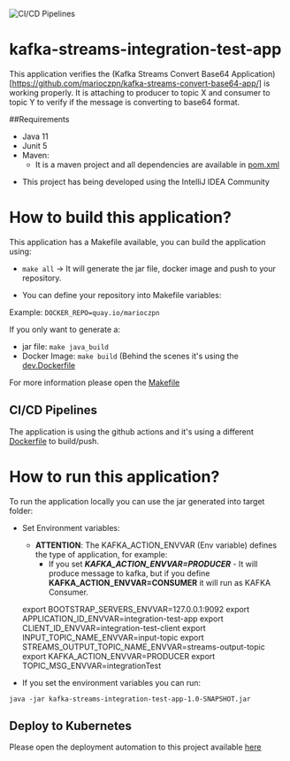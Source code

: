 ![CI/CD Pipelines](https://github.com/marioczpn/kafka-streams-integration-test-app/workflows/CI/CD%20Pipelines/badge.svg)

# kafka-streams-integration-test-app

This application verifies the (Kafka Streams Convert Base64 Application)[https://github.com/marioczpn/kafka-streams-convert-base64-app/] is working properly.
It is attaching to producer to topic X and consumer to topic Y to verify if the message is converting to base64 format. 


##Requirements
- Java 11
- Junit 5
- Maven:
    - It is a maven project and all dependencies are available in [pom.xml](https://github.com/marioczpn/kafka-streams-integration-test-app/blob/master/pom.xml)
 
* This project has being developed using the IntelliJ IDEA Community

# How to build this application?

This application has a Makefile available, you can build the application using:

- `make all` -> It will generate the jar file, docker image and push to your repository.


- You can define your repository into Makefile variables: 

Example: `DOCKER_REPO=quay.io/marioczpn`

If you only want to generate a:

- jar file: `make java_build`
- Docker Image: `make build` (Behind the scenes it's using the [dev.Dockerfile](https://github.com/marioczpn/kafka-streams-integration-test-app/blob/master/dev.Dockerfile)

For more information please open the [Makefile](https://github.com/marioczpn/kafka-streams-integration-test-app/blob/master/Makefile)

## CI/CD Pipelines

The application is using the github actions and it's using a different [Dockerfile](https://github.com/marioczpn/kafka-streams-integration-test-app/blob/master/Dockerfile) to build/push.

# How to run this application?

To run the application locally you can use the jar generated into target folder:

- Set Environment variables:
    - **ATTENTION**: The KAFKA_ACTION_ENVVAR (Env variable) defines the type of application, for example:
        - If you set **_KAFKA_ACTION_ENVVAR=PRODUCER_** - It will produce message to kafka, but if you define **KAFKA_ACTION_ENVVAR=CONSUMER** it will run as KAFKA Consumer.


    export BOOTSTRAP_SERVERS_ENVVAR=127.0.0.1:9092
    export APPLICATION_ID_ENVVAR=integration-test-app
    export CLIENT_ID_ENVVAR=integration-test-client
    export INPUT_TOPIC_NAME_ENVVAR=input-topic
    export STREAMS_OUTPUT_TOPIC_NAME_ENVVAR=streams-output-topic
    export KAFKA_ACTION_ENVVAR=PRODUCER
    export TOPIC_MSG_ENVVAR=integrationTest

- If you set the environment variables you can run:

`java -jar kafka-streams-integration-test-app-1.0-SNAPSHOT.jar`


## Deploy to Kubernetes
Please open the deployment automation to this project available [here](https://github.com/marioczpn/strimzi-kafka-cluster-deployment-automation)
 
